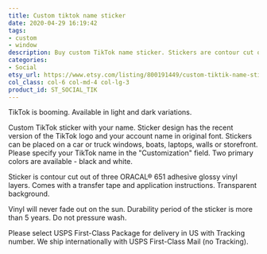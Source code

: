 ```yaml
---
title: Custom tiktok name sticker
date: 2020-04-29 16:19:42
tags:
- custom
- window
description: Buy custom TikTok name sticker. Stickers are contour cut of glossy ORACAL vinyls. Available in glossy white and black colors.
categories:
- Social
etsy_url: https://www.etsy.com/listing/800191449/custom-tiktik-name-sticker-contour-cut
col_class: col-6 col-md-4 col-lg-3
product_id: ST_SOCIAL_TIK
---
```


TikTok is booming. Available in light and dark variations.

<!-- more -->

Custom TikTok sticker with your name. Sticker design has the recent version of the TikTok logo and your account name in original font. Stickers can be placed on a car or truck windows, boats, laptops, walls or storefront. Please specify your TikTok name in the "Customization" field. Two primary colors are available - black and white.

Sticker is contour cut out of three ORACAL® 651 adhesive glossy vinyl layers. Comes with a transfer tape and application instructions. Transparent background.

Vinyl will never fade out on the sun. Durability period of the sticker is more than 5 years. Do not pressure wash.

Please select USPS First-Class Package for delivery in US with Tracking number. We ship internationally with USPS First-Class Mail (no Tracking).